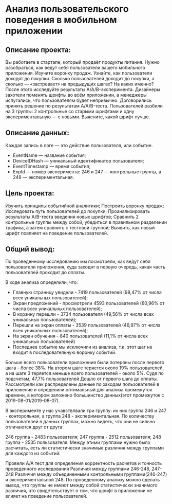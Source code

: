 # Анализ пользовательского поведения в мобильном приложении
## Описание проекта:

Вы работаете в стартапе, который продаёт продукты питания. Нужно разобраться, как ведут себя пользователи вашего мобильного приложения. Изучите воронку продаж. Узнайте, как пользователи доходят до покупки. Сколько пользователей доходит до покупки, а сколько — «застревает» на предыдущих шагах? На каких именно? После этого исследуйте результаты A/A/B-эксперимента. Дизайнеры захотели поменять шрифты во всём приложении, а менеджеры испугались, что пользователям будет непривычно. Договорились принять решение по результатам A/A/B-теста. Пользователей разбили на 3 группы: 2 контрольные со старыми шрифтами и одну экспериментальную — с новыми. Выясните, какой шрифт лучше.

## Описание данных:

Каждая запись в логе — это действие пользователя, или событие. 
* EventName — название события;
* DeviceIDHash — уникальный идентификатор пользователя;
* EventTimestamp — время события;
* ExpId — номер эксперимента: 246 и 247 — контрольные группы, а 248 — экспериментальная.

## Цель проекта:
Изучить принципы событийной аналитики;
Построить воронку продаж;
Исследовать путь пользователей до покупки;
Проанализировать результаты A/B-теста введения новых шрифтов;
Сравнить 2 контрольные группы между собой, убедиться в правильном разделении трафика, а затем сравнить с тестовой группой;
Выявить, как новый шрифт повлияет на поведение пользователей.

## Общий вывод:

По проведенному исследованию мы посмотрели, как ведут себя пользователи приложения, куда заходят в первую очередь, какая часть пользователей проходит до оплаты.

В ходе анализа определили, что:

* Главную страницу увидели - 7419 пользователей (98,47% от числа всех уникальных пользователей);
* Экран предложений - просмотрели 4593 пользователей (60,96% от числа всех уникальных пользователей);
* В корзину перешли - 3734 пользователя (49,56% от числа всех уникальных пользователей);
* Перешли на экран оплаты - 3539 пользователей (46,97% от числа всех уникальных пользователей);
* На экран обучения - 840 пользователей (11,1% от числа всех уникальных пользователей)
* Последнее событие мы исключили из анализа, т.к. этот шаг не входит в последовательную воронку событий.

Больше всего пользователи приложения были потеряны после первого шага - более 38%. На втором шаге теряется около 19% пользователей, а на шаге 3 теряется меньше всего пользователей - около 5%. Судя по подсчетам, 47,7% пользователей Дошло от первого шага до оплаты. Рассмотрели как распределены данные по заходам пользователей в приложение и определили оптимальный для анализа промежуток времени, в котором заложено большинство данных(этот промежуток с 2019-08-01/2019-08-07).

В эксперименте у нас учавствлвали три группу: их них группа 246 и 247 - конторольная, а группа 248 - экспериментальная. По количеству пользователей в данных группах, можно видеть, что они не сильно отличаются друг от друга:

246 группа - 2483 пользователя;
247 группа - 2512 пользователя;
248 группа - 2535 пользователя.
Между этими группами нужно было расчитать, есть ли статистически значимые различия между группами для каждого из событий:

Провели А/А тест для определения корректность расчетов и точность проведенного исследования
Различия между группами 246-248, 247-248
Различия между объединенными контрольными группами(246-247) и экспериментальной 248.
По проведенному анализу можно сделать вывод, что группы не имеют между собой статистически значимого различия, что свидетельствует о том, что шрифт в приложении не влияет на поведение пользователей.
